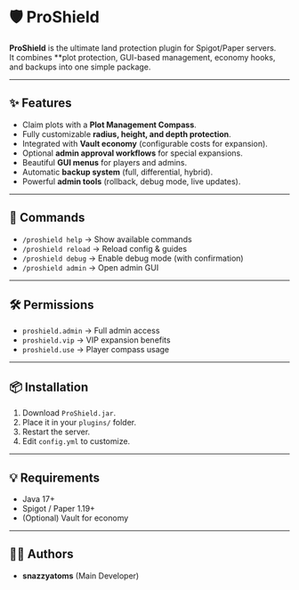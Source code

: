 # 🛡️ ProShield

**ProShield** is the ultimate land protection plugin for Spigot/Paper servers.  
It combines **plot protection, GUI-based management, economy hooks, and backups into one simple package.

---

## ✨ Features
- Claim plots with a **Plot Management Compass**.
- Fully customizable **radius, height, and depth protection**.
- Integrated with **Vault economy** (configurable costs for expansion).
- Optional **admin approval workflows** for special expansions.
- Beautiful **GUI menus** for players and admins.
- Automatic **backup system** (full, differential, hybrid).
- Powerful **admin tools** (rollback, debug mode, live updates).

---

## 🔧 Commands
- `/proshield help` → Show available commands
- `/proshield reload` → Reload config & guides
- `/proshield debug` → Enable debug mode (with confirmation)
- `/proshield admin` → Open admin GUI

---

## 🛠 Permissions
- `proshield.admin` → Full admin access
- `proshield.vip` → VIP expansion benefits
- `proshield.use` → Player compass usage

---

## 📦 Installation
1. Download `ProShield.jar`.
2. Place it in your `plugins/` folder.
3. Restart the server.
4. Edit `config.yml` to customize.

---

## 💡 Requirements
- Java 17+
- Spigot / Paper 1.19+
- (Optional) Vault for economy

---

## 🧑‍💻 Authors
- **snazzyatoms** (Main Developer)
